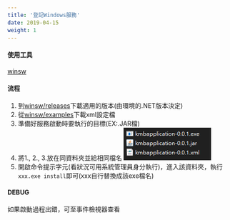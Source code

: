 ```yaml
---
title: '登記Windows服務'
date: 2019-04-15
weight: 1
---
```




#### 使用工具

[winsw](https://github.com/kohsuke/winsw)



#### 流程

1. 到[winsw/releases](https://github.com/kohsuke/winsw/releases)下載適用的版本(由環境的.NET版本決定)
2. 從[winsw/examples](https://github.com/kohsuke/winsw/tree/master/examples)下載xml設定檔
3. 準備好服務啟動時要執行的目標(EX:.JAR檔)
4. 將1., 2., 3.放在同資料夾並給相同檔名
   ![1555314930686](https://raw.githubusercontent.com/kiwislice/html-css-js-memo/master/content/tools/1555314930686.png)
5. 開啟命令提示字元(看狀況可用系統管理員身分執行)，進入該資料夾，執行`xxx.exe install`即可(xxx自行替換成該exe檔名)



#### DEBUG

如果啟動過程出錯，可至事件檢視器查看

